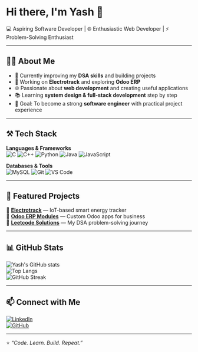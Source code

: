 # Hi there, I'm Yash 👋  

💻 Aspiring Software Developer | 🌐 Enthusiastic Web Developer | ⚡ Problem-Solving Enthusiast  

---

## 👨‍💻 About Me  
- 🌱 Currently improving my **DSA skills** and building projects  
- 🔭 Working on **Electrotrack** and exploring **Odoo ERP**  
- 🌐 Passionate about **web development** and creating useful applications  
- 📚 Learning **system design & full-stack development** step by step  
- 🎯 Goal: To become a strong **software engineer** with practical project experience  

---

## ⚒️ Tech Stack  

**Languages & Frameworks**  
![C](https://img.shields.io/badge/-C-A8B9CC?logo=c&logoColor=white)
![C++](https://img.shields.io/badge/-C++-00599C?logo=cplusplus&logoColor=white)
![Python](https://img.shields.io/badge/-Python-3776AB?logo=python&logoColor=white)
![Java](https://img.shields.io/badge/-Java-007396?logo=java&logoColor=white)
![JavaScript](https://img.shields.io/badge/-JavaScript-F7DF1E?logo=javascript&logoColor=black)

**Databases & Tools**  
![MySQL](https://img.shields.io/badge/-MySQL-4479A1?logo=mysql&logoColor=white)
![Git](https://img.shields.io/badge/-Git-F05032?logo=git&logoColor=white)
![VS Code](https://img.shields.io/badge/-VSCode-007ACC?logo=visualstudiocode&logoColor=white)

---

## 📂 Featured Projects  

🔹 [**Electrotrack**](https://github.com/Yash-109/Electrotrack) — IoT-based smart energy tracker  
🔹 [**Odoo ERP Modules**](https://github.com/Yash-109/Odoo) — Custom Odoo apps for business  
🔹 [**Leetcode Solutions**](https://github.com/Yash-109/Leetcode-solutions) — My DSA problem-solving journey  

---

## 📊 GitHub Stats  

![Yash's GitHub stats](https://github-readme-stats.vercel.app/api?username=Yash-109&show_icons=true&theme=radical)  
![Top Langs](https://github-readme-stats.vercel.app/api/top-langs/?username=Yash-109&layout=compact&theme=radical)  
![GitHub Streak](https://github-readme-streak-stats.herokuapp.com/?user=Yash-109&theme=radical)  

---

## 📫 Connect with Me  

[![LinkedIn](https://img.shields.io/badge/-LinkedIn-0A66C2?logo=linkedin&logoColor=white)](https://www.linkedin.com/)  
[![GitHub](https://img.shields.io/badge/-GitHub-181717?logo=github&logoColor=white)](https://github.com/Yash-109)  

---

⭐️ *“Code. Learn. Build. Repeat.”*  

